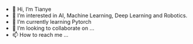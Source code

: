 - 👋 Hi, I’m Tianye
- 👀 I’m interested in AI, Machine Learning, Deep Learning and Robotics.
- 🌱 I’m currently learning Pytorch
- 💞️ I’m looking to collaborate on ...
- 📫 How to reach me ...

<!---
tn610582/tn610582 is a ✨ special ✨ repository because its `README.md` (this file) appears on your GitHub profile.
You can click the Preview link to take a look at your changes.
--->

